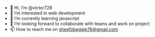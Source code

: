 - 👋 Hi, I’m @victor728
- 👀 I’m interested in web development
- 🌱 I’m currently learning javascript
- 💞️ I’m looking forward to collaborate with teams and work on project
- 📫 How to reach me on sheefobaggie76@gmail.com

<!---
victor728/victor728 is a ✨ special ✨ repository because its `README.md` (this file) appears on your GitHub profile.
You can click the Preview link to take a look at your changes.
--->
